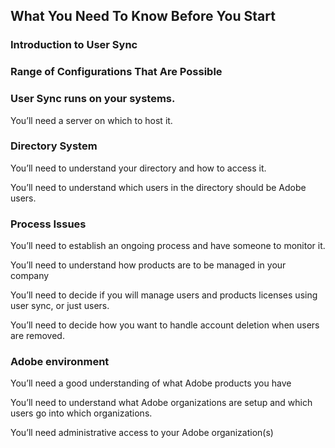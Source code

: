 ## What You Need To Know Before You Start

### Introduction to User Sync

### Range of Configurations That Are Possible

### User Sync runs on your systems.  
You’ll need a server on which to host it.

### Directory System
You’ll need to understand your directory and how to access it.

You’ll need to understand which users in the directory should be Adobe users.

### Process Issues
You’ll need to establish an ongoing process and have someone to monitor it.

You’ll need to understand how products are to be managed in your company

You’ll need to decide if you will manage users and products licenses using user sync, or just users.

You’ll need to decide how you want to handle account deletion when users are removed.

### Adobe environment
You’ll need a good understanding of what Adobe products you have

You’ll need to understand what Adobe organizations are setup and which users go into which organizations.

You’ll need administrative access to your Adobe organization(s)
